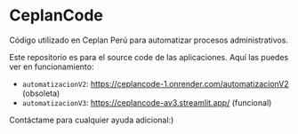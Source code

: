 # CeplanCode
Código utilizado en Ceplan Perú para automatizar procesos administrativos.


Este repositorio es para el source code de las aplicaciones. Aquí las puedes ver en funcionamiento:

- `automatizacionV2`: https://ceplancode-1.onrender.com/automatizacionV2 (obsoleta)
- `automatizacionV3`: https://ceplancode-av3.streamlit.app/ (funcional)


Contáctame para cualquier ayuda adicional:)
